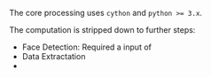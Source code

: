The core processing uses `cython` and `python >= 3.x`.

The computation is stripped down to further steps:
  - Face Detection: Required a input of
  - Data Extractation
  - 
